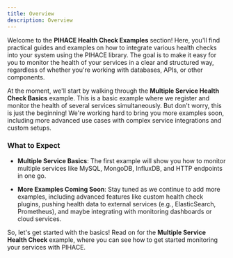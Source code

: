 ```yaml
---
title: Overview
description: Overview
---
```


Welcome to the **PIHACE Health Check Examples** section! Here, you'll find practical guides and examples on how to integrate various health checks into your system using the PIHACE library. The goal is to make it easy for you to monitor the health of your services in a clear and structured way, regardless of whether you're working with databases, APIs, or other components.

At the moment, we'll start by walking through the **Multiple Service Health Check Basics** example. This is a basic example where we register and monitor the health of several services simultaneously. But don't worry, this is just the beginning! We're working hard to bring you more examples soon, including more advanced use cases with complex service integrations and custom setups.

### What to Expect

-   **Multiple Service Basics**: The first example will show you how to monitor multiple services like MySQL, MongoDB, InfluxDB, and HTTP endpoints in one go.

-   **More Examples Coming Soon**: Stay tuned as we continue to add more examples, including advanced features like custom health check plugins, pushing health data to external services (e.g., ElasticSearch, Prometheus), and maybe integrating with monitoring dashboards or cloud services.

So, let's get started with the basics! Read on for the **Multiple Service Health Check** example, where you can see how to get started monitoring your services with PIHACE.